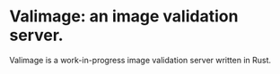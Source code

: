 # Valimage: an image validation server.

Valimage is a work-in-progress image validation server written in Rust.
